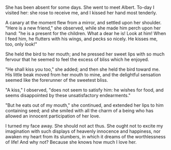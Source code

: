She has been absent for some days. She went to meet Albert. To-day I visited her: she rose to receive me, and I kissed her hand most tenderly.

A canary at the moment flew from a mirror, and settled upon her shoulder. "Here is a new friend," she observed, while she made him perch upon her hand: "he is a present for the children. What a dear he is! Look at him! When I feed him, he flutters with his wings, and pecks so nicely. He kisses me, too, only look!"

She held the bird to her mouth; and he pressed her sweet lips with so much fervour that he seemed to feel the excess of bliss which he enjoyed.

"He shall kiss you too," she added; and then she held the bird toward me. His little beak moved from her mouth to mine, and the delightful sensation seemed like the forerunner of the sweetest bliss.

"A kiss," I observed, "does not seem to satisfy him: he wishes for food, and seems disappointed by these unsatisfactory endearments."

"But he eats out of my mouth," she continued, and extended her lips to him containing seed; and she smiled with all the charm of a being who has allowed an innocent participation of her love.

I turned my face away. She should not act thus. She ought not to excite my imagination with such displays of heavenly innocence and happiness, nor awaken my heart from its slumbers, in which it dreams of the worthlessness of life! And why not? Because she knows how much I love her.